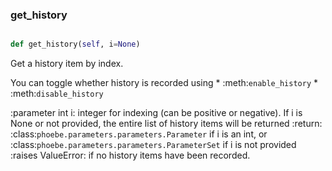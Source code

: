 ### get\_history
```py

def get_history(self, i=None)

```



Get a history item by index.

You can toggle whether history is recorded using
    * :meth:`enable_history`
    * :meth:`disable_history`

:parameter int i: integer for indexing (can be positive or
    negative).  If i is None or not provided, the entire list
    of history items will be returned
:return: :class:`phoebe.parameters.parameters.Parameter` if i is
    an int, or :class:`phoebe.parameters.parameters.ParameterSet` if i
    is not provided
:raises ValueError: if no history items have been recorded.

